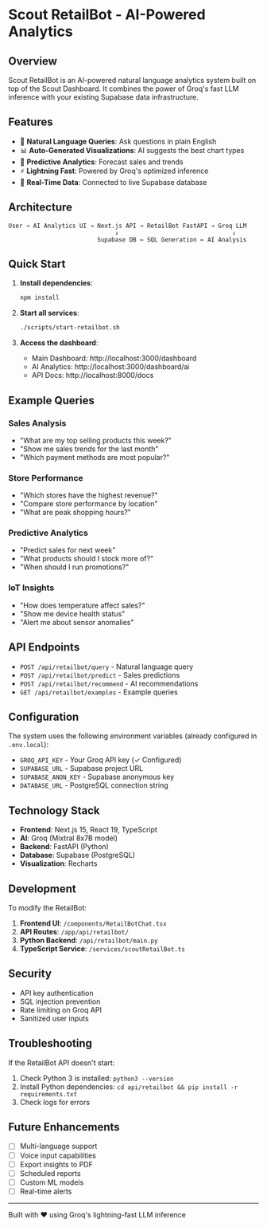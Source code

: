 # Scout RetailBot - AI-Powered Analytics

## Overview

Scout RetailBot is an AI-powered natural language analytics system built on top of the Scout Dashboard. It combines the power of Groq's fast LLM inference with your existing Supabase data infrastructure.

## Features

- 🤖 **Natural Language Queries**: Ask questions in plain English
- 📊 **Auto-Generated Visualizations**: AI suggests the best chart types
- 🔮 **Predictive Analytics**: Forecast sales and trends
- ⚡ **Lightning Fast**: Powered by Groq's optimized inference
- 🔄 **Real-Time Data**: Connected to live Supabase database

## Architecture

```
User → AI Analytics UI → Next.js API → RetailBot FastAPI → Groq LLM
                              ↓                                ↓
                         Supabase DB ← SQL Generation ← AI Analysis
```

## Quick Start

1. **Install dependencies**:
   ```bash
   npm install
   ```

2. **Start all services**:
   ```bash
   ./scripts/start-retailbot.sh
   ```

3. **Access the dashboard**:
   - Main Dashboard: http://localhost:3000/dashboard
   - AI Analytics: http://localhost:3000/dashboard/ai
   - API Docs: http://localhost:8000/docs

## Example Queries

### Sales Analysis
- "What are my top selling products this week?"
- "Show me sales trends for the last month"
- "Which payment methods are most popular?"

### Store Performance
- "Which stores have the highest revenue?"
- "Compare store performance by location"
- "What are peak shopping hours?"

### Predictive Analytics
- "Predict sales for next week"
- "What products should I stock more of?"
- "When should I run promotions?"

### IoT Insights
- "How does temperature affect sales?"
- "Show me device health status"
- "Alert me about sensor anomalies"

## API Endpoints

- `POST /api/retailbot/query` - Natural language query
- `POST /api/retailbot/predict` - Sales predictions
- `POST /api/retailbot/recommend` - AI recommendations
- `GET /api/retailbot/examples` - Example queries

## Configuration

The system uses the following environment variables (already configured in `.env.local`):

- `GROQ_API_KEY` - Your Groq API key (✓ Configured)
- `SUPABASE_URL` - Supabase project URL
- `SUPABASE_ANON_KEY` - Supabase anonymous key
- `DATABASE_URL` - PostgreSQL connection string

## Technology Stack

- **Frontend**: Next.js 15, React 19, TypeScript
- **AI**: Groq (Mixtral 8x7B model)
- **Backend**: FastAPI (Python)
- **Database**: Supabase (PostgreSQL)
- **Visualization**: Recharts

## Development

To modify the RetailBot:

1. **Frontend UI**: `/components/RetailBotChat.tsx`
2. **API Routes**: `/app/api/retailbot/`
3. **Python Backend**: `/api/retailbot/main.py`
4. **TypeScript Service**: `/services/scoutRetailBot.ts`

## Security

- API key authentication
- SQL injection prevention
- Rate limiting on Groq API
- Sanitized user inputs

## Troubleshooting

If the RetailBot API doesn't start:
1. Check Python 3 is installed: `python3 --version`
2. Install Python dependencies: `cd api/retailbot && pip install -r requirements.txt`
3. Check logs for errors

## Future Enhancements

- [ ] Multi-language support
- [ ] Voice input capabilities
- [ ] Export insights to PDF
- [ ] Scheduled reports
- [ ] Custom ML models
- [ ] Real-time alerts

---

Built with ❤️ using Groq's lightning-fast LLM inference